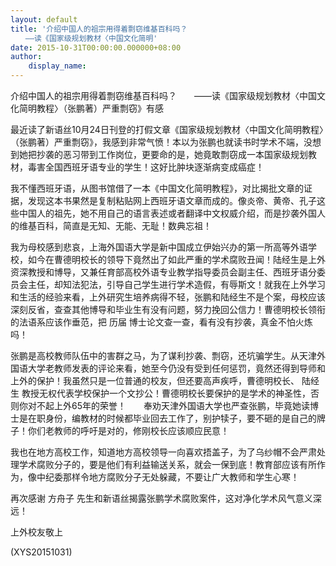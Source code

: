 ```yaml
---
layout: default
title: '介绍中国人的祖宗用得着剽窃维基百科吗？
　　——读《国家级规划教材〈中国文化简明'
date: 2015-10-31T00:00:00.000000+08:00
author:
    display_name: 
---
```


介绍中国人的祖宗用得着剽窃维基百科吗？　　——读《国家级规划教材〈中国文化简明教程〉（张鹏著）严重剽窃》有感

最近读了新语丝10月24日刊登的打假文章《国家级规划教材〈中国文化简明教程〉（张鹏著）严重剽窃》，我感到非常气愤！本以为张鹏也就读书时学术不端，没想到她把抄袭的恶习带到工作岗位，更要命的是，她竟敢剽窃成一本国家级规划教材，毒害全国西班牙语专业的学生！这好比肿块逐渐病变成癌症！

我不懂西班牙语，从图书馆借了一本《中国文化简明教程》，对比揭批文章的证据，发现这本书果然是复制粘贴网上西班牙语文章而成的。像炎帝、黄帝、孔子这些中国人的祖先，她不用自己的语言表述或者翻译中文权威介绍，而是抄袭外国人的维基百科，简直是无知、无能、无耻！数典忘祖！

我为母校感到悲哀，上海外国语大学是新中国成立伊始兴办的第一所高等外语学校，如今在曹德明校长的领导下竟然出了如此严重的学术腐败丑闻！陆经生是上外资深教授和博导，又兼任育部高校外语专业教学指导委员会副主任、西班牙语分委员会主任，却知法犯法，引导自己学生进行学术造假，有辱斯文！就我在上外学习和生活的经验来看，上外研究生培养病得不轻，张鹏和陆经生不是个案，母校应该深刻反省，查查其他博导和毕业生有没有问题，努力挽回公信力！曹德明校长领衔的法语系应该作垂范，把 历届 博士论文查一查，看有没有抄袭，真金不怕火炼吗！

张鹏是高校教师队伍中的害群之马，为了谋利抄袭、剽窃，还坑骗学生。从天津外国语大学老教师发表的评论来看，她至今仍没有受到任何惩罚，竟然还得到导师和上外的保护！我虽然只是一位普通的校友，但还要高声疾呼，曹德明校长、 陆经生 教授无权代表学校保护一个文抄公！曹德明校长要保护的是学术的神圣性，否则你对不起上外65年的荣誉！　　奉劝天津外国语大学也严查张鹏，毕竟她读博士是在职身份，编教材的时候都毕业回去工作了，别护犊子，要不砸的是自己的牌子！你们老教师的呼吁是对的，修刚校长应该顺应民意！

我也在地方高校工作，知道地方高校领导一向喜欢捂盖子，为了乌纱帽不会严肃处理学术腐败分子的，要是他们有利益输送关系，就会一保到底！教育部应该有所作为，像中纪委那样令地方腐败分子无处躲藏，不要让广大教师和学生心寒！

再次感谢 方舟子 先生和新语丝揭露张鹏学术腐败案件，这对净化学术风气意义深远！

上外校友敬上

(XYS20151031)

